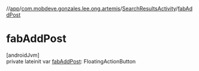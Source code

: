 //[app](../../../index.md)/[com.mobdeve.gonzales.lee.ong.artemis](../index.md)/[SearchResultsActivity](index.md)/[fabAddPost](fab-add-post.md)

# fabAddPost

[androidJvm]\
private lateinit var [fabAddPost](fab-add-post.md): FloatingActionButton
